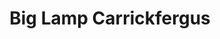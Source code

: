 ---
title: "Big Lamp Carrickfergus"
address: "Big Lamp Carrickfergus, Market Place, Carrickfergus, Antrim, BT38 7AW"
tel: "NOVAL"
county: "Antrim"
category: "Monuments"
type: "Content"
lat: "54.715145111083984"
lng: "-5.805984973907471"
---